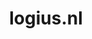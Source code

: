 ---
layout: post
title: "logius.nl"
internal_url: "/dutchgov/logius.nl.html"
subdomains_count: 69
all_subdomains_count: 117
urls_count: 49
ssl_rank: 0
http_rank: 38.857142857143
url_link: /data/logius.nl/urls.txt
all_subdomains_link: /data/logius.nl/all_subdomains.txt
subdomains_link: /data/logius.nl/subdomains.txt
categories: dutchgov
---
